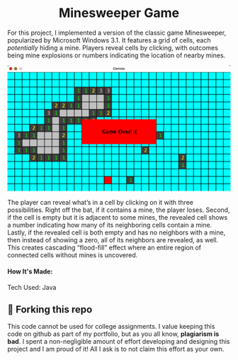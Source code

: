 <h1 align="center">Minesweeper Game</h1>

<p>For this project, I implemented a version of the classic game Minesweeper, popularized by Microsoft Windows 3.1. It features a grid of cells, each <i>potentially</i> hiding a mine. Players reveal cells by clicking, with outcomes being mine explosions or numbers indicating the location of nearby mines.</p>

<p align="center"><img src="MSGP.png" alt="gameplay"></p>


<p>The player can reveal what’s in a cell by clicking on it with three possibilities. Right off the bat, if it contains a mine, the player loses. Second, if the cell is empty but it is adjacent to some mines, the revealed cell shows a number indicating how many of its neighboring cells contain a mine. Lastly, if the revealed cell is both empty and has no neighbors with a mine, then instead of showing a zero, all of its neighbors are revealed, as well. This creates cascading “flood-fill” effect where an entire region of connected cells without mines is uncovered.</p>

<h4>How It's Made:</h4>
<p>Tech Used: Java</p>

## 🚨 Forking this repo

<p>This code cannot be used for college assignments. I value keeping this code on github as part of my portfolio, but as you all know, <b>plagiarism is bad</b>. I spent a non-negligible amount of effort developing and designing this project and I am proud of it! All I ask is to not claim this effort as your own.</p>
